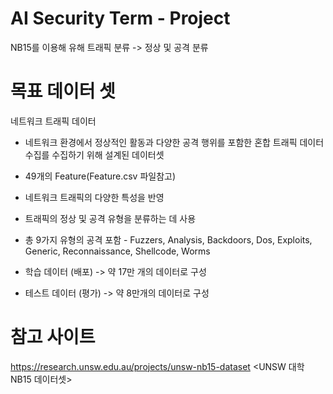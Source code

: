 # AI Security Term - Project 
NB15를 이용해 유해 트래픽 분류 
-> 정상 및 공격 분류 

# 목표 데이터 셋
  
  네트워크 트래픽 데이터
- 네트워크 환경에서 정상적인 활동과 다양한 공격 행위를 포함한 혼합 트래픽 데이터 수집를 수집하기 위해 설계된 데이터셋

- 49개의 Feature(Feature.csv 파일참고)
- 네트워크 트래픽의 다양한 특성을 반영
- 트래픽의 정상 및 공격 유형을 분류하는 데 사용
- 총 9가지 유형의 공격 포함 - Fuzzers, Analysis, Backdoors, Dos, Exploits, Generic, Reconnaissance, Shellcode, Worms

- 학습 데이터 (배포) -> 약 17만 개의 데이터로 구성
- 테스트 데이터 (평가) -> 약 8만개의 데이터로 구성

# 참고 사이트 
https://research.unsw.edu.au/projects/unsw-nb15-dataset <UNSW 대학 NB15 데이터셋>
